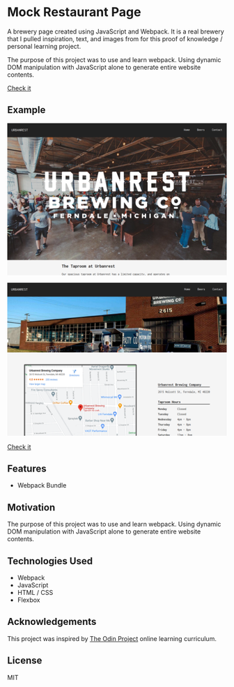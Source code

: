 
# Mock Restaurant Page
A brewery page created using JavaScript and Webpack.
It is a real brewery that I pulled inspiration, text, and images from for this proof of knowledge / personal learning project.

The purpose of this project was to use and learn webpack. Using dynamic DOM manipulation with JavaScript alone to generate entire website contents.

[Check it](https://jmilll.github.io/restaurant-page/)

## Example

![Default Page](assets/home.png)

![Contact Page](assets/contact.png)

[Check it](https://jmilll.github.io/restaurant-page/)

## Features

* Webpack Bundle

## Motivation

The purpose of this project was to use and learn webpack. Using dynamic DOM manipulation with JavaScript alone to generate entire website contents.

## Technologies Used

* Webpack
* JavaScript
* HTML / CSS
* Flexbox

## Acknowledgements

This project was inspired by [The Odin Project](https://www.theodinproject.com/courses/javascript/lessons/restaurant-page) online learning curriculum.

## License

MIT